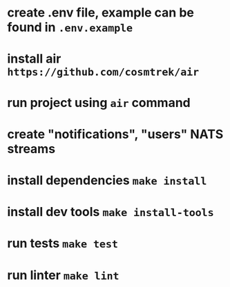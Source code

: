 # create .env file, example can be found in `.env.example`
# install air `https://github.com/cosmtrek/air`
# run project using `air` command

# create "notifications", "users" NATS streams

# install dependencies `make install`

# install dev tools `make install-tools`
# run tests `make test`

# run linter `make lint`
